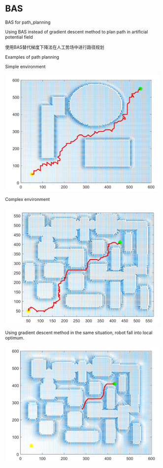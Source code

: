 # BAS
BAS for path_planning

Using BAS instead of gradient descent method to plan path in artificial potential field

使用BAS替代梯度下降法在人工势场中进行路径规划

Examples of path planning

Simple environment

<img src="https://github.com/Ranger76X/BAS/blob/main/Nav_succeed_2.png" width="500px">

Complex environment            

<img src="https://github.com/Ranger76X/BAS/blob/main/Nav_succeed.png" width="500px">

Using gradient descent method in the same situation, robot fall into local optimum.

<img src="https://github.com/Ranger76X/BAS/blob/main/Nav_failed_GDescent.png" width="500px">

